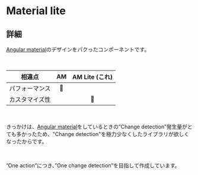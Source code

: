 # Material lite

## 詳細

[Angular material](https://material.angular.io/)のデザインをパクったコンポーネントです。

<br>

| 相違点 | AM | AM Lite (これ) |
| :-: | :-: | :-: |
| パフォーマンス | 🚩 |    |
| カスタマイズ性 |    | 🚩 |

<br>

きっかけは、[Angular material](https://material.angular.io/)をしているときの”Change detection”発生量がとても多かったため、"Change detection"を極力少なくしたライブラリが欲しくなったからです。

<br>

”One action”につき、”One change detection”を目指して作成しています。

